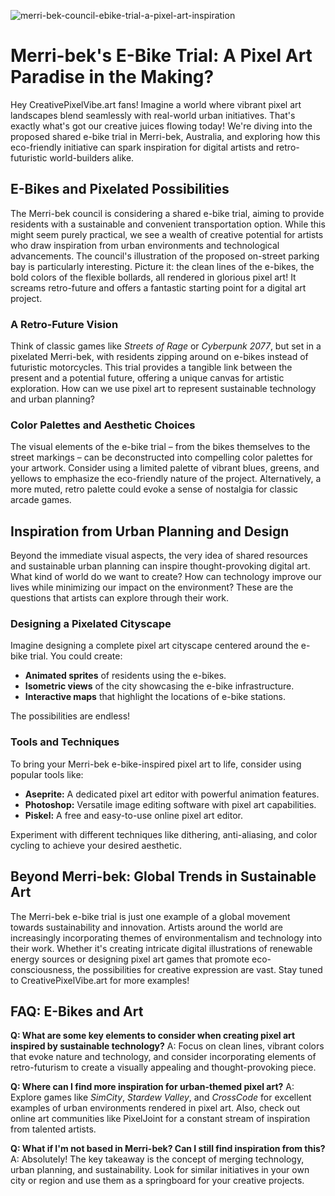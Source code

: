 ![merri-bek-council-ebike-trial-a-pixel-art-inspiration](https://images.pexels.com/photos/5784358/pexels-photo-5784358.jpeg?auto=compress&cs=tinysrgb&fit=crop&h=627&w=1200)

# Merri-bek's E-Bike Trial: A Pixel Art Paradise in the Making?

Hey CreativePixelVibe.art fans! Imagine a world where vibrant pixel art landscapes blend seamlessly with real-world urban initiatives. That's exactly what's got our creative juices flowing today! We're diving into the proposed shared e-bike trial in Merri-bek, Australia, and exploring how this eco-friendly initiative can spark inspiration for digital artists and retro-futuristic world-builders alike.

## E-Bikes and Pixelated Possibilities

The Merri-bek council is considering a shared e-bike trial, aiming to provide residents with a sustainable and convenient transportation option. While this might seem purely practical, we see a wealth of creative potential for artists who draw inspiration from urban environments and technological advancements. The council's illustration of the proposed on-street parking bay is particularly interesting. Picture it: the clean lines of the e-bikes, the bold colors of the flexible bollards, all rendered in glorious pixel art! It screams retro-future and offers a fantastic starting point for a digital art project.

### A Retro-Future Vision

Think of classic games like *Streets of Rage* or *Cyberpunk 2077*, but set in a pixelated Merri-bek, with residents zipping around on e-bikes instead of futuristic motorcycles. This trial provides a tangible link between the present and a potential future, offering a unique canvas for artistic exploration. How can we use pixel art to represent sustainable technology and urban planning?

### Color Palettes and Aesthetic Choices

The visual elements of the e-bike trial – from the bikes themselves to the street markings – can be deconstructed into compelling color palettes for your artwork. Consider using a limited palette of vibrant blues, greens, and yellows to emphasize the eco-friendly nature of the project. Alternatively, a more muted, retro palette could evoke a sense of nostalgia for classic arcade games.

## Inspiration from Urban Planning and Design

Beyond the immediate visual aspects, the very idea of shared resources and sustainable urban planning can inspire thought-provoking digital art. What kind of world do we want to create? How can technology improve our lives while minimizing our impact on the environment? These are the questions that artists can explore through their work.

### Designing a Pixelated Cityscape

Imagine designing a complete pixel art cityscape centered around the e-bike trial. You could create: 

*   **Animated sprites** of residents using the e-bikes.
*   **Isometric views** of the city showcasing the e-bike infrastructure.
*   **Interactive maps** that highlight the locations of e-bike stations.

The possibilities are endless!

### Tools and Techniques

To bring your Merri-bek e-bike-inspired pixel art to life, consider using popular tools like: 

*   **Aseprite:** A dedicated pixel art editor with powerful animation features.
*   **Photoshop:** Versatile image editing software with pixel art capabilities.
*   **Piskel:** A free and easy-to-use online pixel art editor.

Experiment with different techniques like dithering, anti-aliasing, and color cycling to achieve your desired aesthetic.

## Beyond Merri-bek: Global Trends in Sustainable Art

The Merri-bek e-bike trial is just one example of a global movement towards sustainability and innovation. Artists around the world are increasingly incorporating themes of environmentalism and technology into their work. Whether it's creating intricate digital illustrations of renewable energy sources or designing pixel art games that promote eco-consciousness, the possibilities for creative expression are vast. Stay tuned to CreativePixelVibe.art for more examples!

## FAQ: E-Bikes and Art

**Q: What are some key elements to consider when creating pixel art inspired by sustainable technology?**
A: Focus on clean lines, vibrant colors that evoke nature and technology, and consider incorporating elements of retro-futurism to create a visually appealing and thought-provoking piece. 

**Q: Where can I find more inspiration for urban-themed pixel art?**
A: Explore games like *SimCity*, *Stardew Valley*, and *CrossCode* for excellent examples of urban environments rendered in pixel art. Also, check out online art communities like PixelJoint for a constant stream of inspiration from talented artists.

**Q: What if I'm not based in Merri-bek? Can I still find inspiration from this?**
A: Absolutely! The key takeaway is the concept of merging technology, urban planning, and sustainability. Look for similar initiatives in your own city or region and use them as a springboard for your creative projects.
